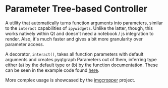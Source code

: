 # Parameter Tree-based Controller
A utility that automatically turns function arguments into parameters, similar to
the `interact` capabilities of `ipywidgets`. Unlike the latter, though, this works
natively within Qt and doesn't need a notebook / js integration to render. Also,
it's much faster and gives a bit more granularity over parameter access.

A decorator, `interact()`, takes all function parameters with default arguments
and creates pyqtgraph Parameters out of them, inferring type either (a) by the
default type or (b) by the function documentation. These can be seen in the example
code found [here](../qtextras/examples/ParameterEditor.py).

More complex usage is showcased by the [imgcropper](https://gitlab.com/ntjess/imgcropper)
project.
